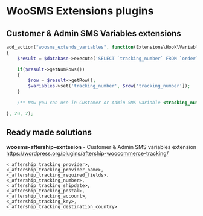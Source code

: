 # WooSMS Extensions plugins

## Customer & Admin SMS Variables extensions

```php
add_action("woosms_extends_variables", function(Extensions\Hook\Variables $variables, Extensions\Database\IDatabase $database)
{
    $result = $database->execute('SELECT `tracking_number` FROM `order` WHERE order_id = "'.$database->escape($variables->get('order_id')).'"');

    if($result->getNumRows())
    {
        $row = $result->getRow();
        $variables->set('tracking_number', $row['tracking_number']);
    }

    /** Now you can use in Customer or Admin SMS variable <tracking_number> */

}, 20, 2);
```

## Ready made solutions

**woosms-aftership-exntesion** - Customer & Admin SMS variables extension https://wordpress.org/plugins/aftership-woocommerce-tracking/
```
<_aftership_tracking_provider>,
<_aftership_tracking_provider_name>,
<_aftership_tracking_required_fields>,
<_aftership_tracking_number>,
<_aftership_tracking_shipdate>,
<_aftership_tracking_postal>,
<_aftership_tracking_account>,
<_aftership_tracking_key>,
<_aftership_tracking_destination_country>
```
